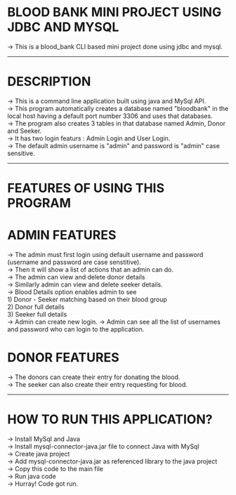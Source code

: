 # BLOOD BANK MINI PROJECT USING JDBC AND MYSQL

 -> This is a blood_bank CLI based mini project done using jdbc and mysql.
 
 <hr>
 

# DESCRIPTION

-> This is a command line application built using java and MySql API.<br>
-> This program automatically creates a database named "bloodbank" in the local host having a default port number 3306 and uses that databases. <br>
-> The program also creates 3 tables in that database named Admin, Donor and Seeker. <br>
-> It has two login featurs : Admin Login and User Login. <br>
-> The default admin username is "admin" and password is "admin" case sensitive. <br>

<hr>

# FEATURES OF USING THIS PROGRAM

# ADMIN FEATURES
 
-> The admin must first login using default username and password (username and password are case senstitive). <br>
-> Then it will show a list of actions that an admin can do. <br>
-> The admin can view and delete donor details  <br>
-> Similarly admin can view and delete seeker details. <br>
-> Blood Details option enables admin to see <br>
    1) Donor - Seeker matching based on their blood group <br>
    2) Donor full details<br>
    3) Seeker full details<br>
 -> Admin can create new login.
 -> Admin can see all the list of usernames and password who can login to the application. <br>

# DONOR FEATURES

-> The donors can create their entry for donating the blood. <br>
-> The seeker can also create their entry requesting for blood. <br>
 

<hr>

# HOW TO RUN THIS APPLICATION?

-> Install MySql and Java<br>
-> Install mysql-connector-java.jar file to connect Java with MySql<br>
-> Create java project <br>
-> Add mysql-connector-java.jar as referenced library to the java project <br>
-> Copy this code to the main file <br>
-> Run java code <br>
-> Hurray! Code got run.
